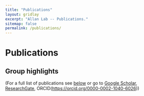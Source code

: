 ```yaml
---
title: "Publications"
layout: gridlay
excerpt: "Allan Lab -- Publications."
sitemap: false
permalink: /publications/
---
```



# Publications

## Group highlights

(For a full list of publications see [below](#full-list-of-publications) or go to [Google Scholar](https://scholar.google.com/citations?user=JqwKipIAAAAJ&hl=en), 
[ResearchGate](https://www.researcherid.com/rid/D-7763-2012), ORCID(https://orcid.org/0000-0002-1040-6026))
